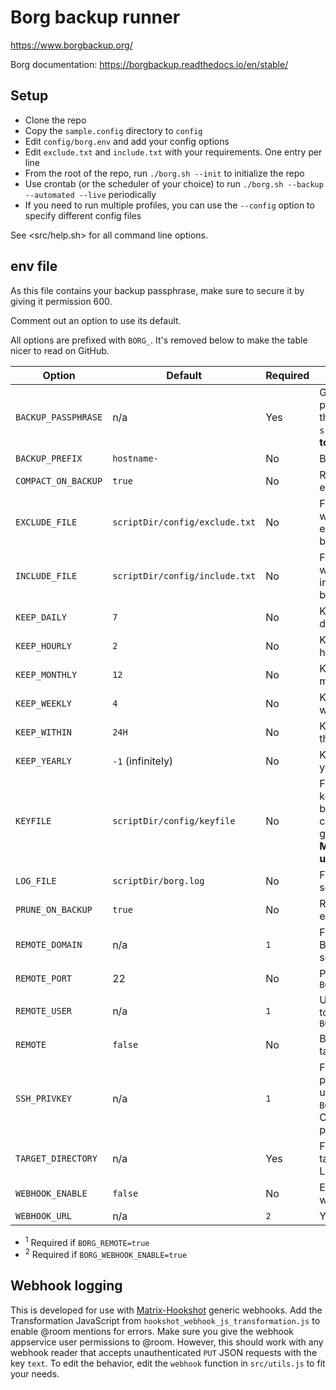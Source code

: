 # Borg backup runner

<!--
Borg backup runner. An (almost) no-dependency wrapper script for basic Borg backup features.
Copyright (C) 2022  Twilight Sparkle

This program is free software: you can redistribute it and/or modify
it under the terms of the GNU Affero General Public License as published
by the Free Software Foundation, either version 3 of the License, or
(at your option) any later version.

This program is distributed in the hope that it will be useful,
but WITHOUT ANY WARRANTY; without even the implied warranty of
MERCHANTABILITY or FITNESS FOR A PARTICULAR PURPOSE.  See the
GNU Affero General Public License for more details.

You should have received a copy of the GNU Affero General Public License
along with this program.  If not, see <https://www.gnu.org/licenses/>.
-->

<https://www.borgbackup.org/>

Borg documentation: <https://borgbackup.readthedocs.io/en/stable/>

## Setup

- Clone the repo
- Copy the `sample.config` directory to `config`
- Edit `config/borg.env` and add your config options
- Edit `exclude.txt` and `include.txt` with your requirements. One entry per line
- From the root of the repo, run `./borg.sh --init` to initialize the repo
- Use crontab (or the scheduler of your choice) to run `./borg.sh --backup --automated --live` periodically
- If you need to run multiple profiles, you can use the `--config` option to specify different config files

See <src/help.sh> for all command line options.

## env file

As this file contains your backup passphrase, make sure to secure it by giving it permission 600.

Comment out an option to use its default.

All options are prefixed with `BORG_`. It's removed below to make the table nicer to read on GitHub.

| Option              | Default                        | Required     | Description                                                                                                                 |
| ------------------- | ------------------------------ | ------------ | --------------------------------------------------------------------------------------------------------------------------- |
| `BACKUP_PASSPHRASE` | n/a                            | Yes          | Generate a secure password to protect the backup. `pwgen -s 64 1`. **Make sure to back up this.**                            |
| `BACKUP_PREFIX`     | `hostname-`                    | No           | Backup name prefix                                                                                                          |
| `COMPACT_ON_BACKUP` | `true`                         | No           | Run compact after every backup                                                                                              |
| `EXCLUDE_FILE`      | `scriptDir/config/exclude.txt` | No           | Full path to the file with list of paths to exclude in the backup                                                            |
| `INCLUDE_FILE`      | `scriptDir/config/include.txt` | No           | Full path to the file with list of paths to include in the backup                                                            |
| `KEEP_DAILY`        | `7`                            | No           | Keep this many daily backups                                                                                                |
| `KEEP_HOURLY`       | `2`                            | No           | Keep this many hourly backups                                                                                               |
| `KEEP_MONTHLY`      | `12`                           | No           | Keep this many monthly backups                                                                                              |
| `KEEP_WEEKLY`       | `4`                            | No           | Keep this many weekly backups                                                                                               |
| `KEEP_WITHIN`       | `24H`                          | No           | Keep all backups in this period                                                                                             |
| `KEEP_YEARLY`       | `-1` (infinitely)              | No           | Keep this many yearly backups                                                                                               |
| `KEYFILE`           | `scriptDir/config/keyfile`     | No           | Full path to the keyfile to encrypt backups with. Path cannot exist, it is generated by Borg. **Make sure to back up this.** |
| `LOG_FILE`          | `scriptDir/borg.log`           | No           | Full path to the script log file                                                                                            |
| `PRUNE_ON_BACKUP`   | `true`                         | No           | Run prune after every backup                                                                                                |
| `REMOTE_DOMAIN`     | n/a                            | <sup>1</sup> | FQDN or IP of the Borg backup server/target                                                                                 |
| `REMOTE_PORT`       | 22                             | No           | Port to connect to `BORG_REMOTE_DOMAIN`                                                                                     |
| `REMOTE_USER`       | n/a                            | <sup>1</sup> | Username to log in to `BORG_REMOTE_DOMAIN`                                                                                  |
| `REMOTE`            | `false`                        | No           | Back up to a remote target over SSH                                                                                         |
| `SSH_PRIVKEY`       | n/a                            | <sup>1</sup> | Full path to the private SSH key used to log in to `BORG_REMOTE_DOMAIN`. Cannot be password protected                       |
| `TARGET_DIRECTORY`  | n/a                            | Yes          | Full path to backup target directory. Local or remote                                                                       |
| `WEBHOOK_ENABLE`    | `false`                        | No           | Enable logging to webhook                                                                                                   |
| `WEBHOOK_URL`       | n/a                            | <sup>2</sup> | Your webhook URL                                                                                                            |

- <sup>1</sup> Required if `BORG_REMOTE=true`
- <sup>2</sup> Required if `BORG_WEBHOOK_ENABLE=true`

## Webhook logging

This is developed for use with [Matrix-Hookshot](https://github.com/matrix-org/matrix-hookshot) generic webhooks. Add
the Transformation JavaScript from `hookshot_webhook_js_transformation.js` to enable @room mentions for errors. Make
sure you give the webhook appservice user permissions to @room. However, this should work with any webhook reader that
accepts unauthenticated `PUT` JSON requests with the key `text`. To edit the behavior, edit the `webhook` function in
`src/utils.js` to fit your needs.
